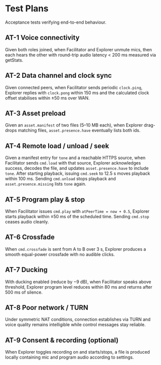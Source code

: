 # Test Plans

Acceptance tests verifying end-to-end behaviour.

## AT-1 Voice connectivity
Given both roles joined, when Facilitator and Explorer unmute mics, then each hears the other with round-trip audio latency < 200 ms measured via getStats.

## AT-2 Data channel and clock sync
Given connected peers, when Facilitator sends periodic `clock.ping`, Explorer replies with `clock.pong` within 150 ms and the calculated clock offset stabilises within ±50 ms over WAN.

## AT-3 Asset preload
Given an `asset.manifest` of two files (5–10 MB each), when Explorer drag-drops matching files, `asset.presence.have` eventually lists both ids.

## AT-4 Remote load / unload / seek
Given a manifest entry for `tone` and a reachable HTTPS source, when Facilitator sends `cmd.load` with that source, Explorer acknowledges success, decodes the file, and updates `asset.presence.have` to include `tone`. After starting playback, issuing `cmd.seek` to 12.5 s moves playback within 100 ms. Sending `cmd.unload` stops playback and `asset.presence.missing` lists `tone` again.

## AT-5 Program play & stop
When Facilitator issues `cmd.play` with `atPeerTime = now + 0.5`, Explorer starts playback within ±50 ms of the scheduled time. Sending `cmd.stop` ceases audio cleanly.

## AT-6 Crossfade
When `cmd.crossfade` is sent from A to B over 3 s, Explorer produces a smooth equal-power crossfade with no audible clicks.

## AT-7 Ducking
With ducking enabled (reduce by −9 dB), when Facilitator speaks above threshold, Explorer program level reduces within 80 ms and returns after 500 ms of silence.

## AT-8 Poor network / TURN
Under symmetric NAT conditions, connection establishes via TURN and voice quality remains intelligible while control messages stay reliable.

## AT-9 Consent & recording (optional)
When Explorer toggles recording on and starts/stops, a file is produced locally containing mic and program audio according to settings.
